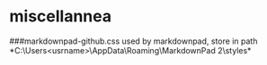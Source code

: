 miscellannea
============

###markdownpad-github.css
used by markdownpad, store in path *C:\Users\<usrname>\AppData\Roaming\MarkdownPad 2\styles\*

